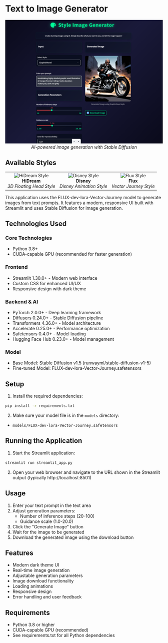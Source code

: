 # Text to Image Generator

<div align="center">
  <img src="thumbnail.png" alt="Text to Image Generator Demo" width="600"/>
  <br>
  <em>AI-powered image generation with Stable Diffusion</em>
</div>

## Available Styles

<div align="center">
  <table>
    <tr>
      <td align="center">
        <img src="static/images/hidream_style.png" alt="HiDream Style" width="200"/>
        <br>
        <b>HiDream</b>
        <br>
        <em>3D Floating Head Style</em>
      </td>
      <td align="center">
        <img src="static/images/disney_style.png" alt="Disney Style" width="200"/>
        <br>
        <b>Disney</b>
        <br>
        <em>Disney Animation Style</em>
      </td>
      <td align="center">
        <img src="static/images/flux_style.png" alt="Flux Style" width="200"/>
        <br>
        <b>Flux</b>
        <br>
        <em>Vector Journey Style</em>
      </td>
    </tr>
  </table>
</div>

This application uses the FLUX-dev-lora-Vector-Journey model to generate images from text prompts. It features a modern, responsive UI built with Streamlit and uses Stable Diffusion for image generation.

## Technologies Used

### Core Technologies
- Python 3.8+
- CUDA-capable GPU (recommended for faster generation)

### Frontend
- Streamlit 1.30.0+ - Modern web interface
- Custom CSS for enhanced UI/UX
- Responsive design with dark theme

### Backend & AI
- PyTorch 2.0.0+ - Deep learning framework
- Diffusers 0.24.0+ - Stable Diffusion pipeline
- Transformers 4.36.0+ - Model architecture
- Accelerate 0.25.0+ - Performance optimization
- Safetensors 0.4.0+ - Model loading
- Hugging Face Hub 0.23.0+ - Model management

### Model
- Base Model: Stable Diffusion v1.5 (runwayml/stable-diffusion-v1-5)
- Fine-tuned Model: FLUX-dev-lora-Vector-Journey.safetensors

## Setup

1. Install the required dependencies:
```bash
pip install -r requirements.txt
```

2. Make sure your model file is in the `models` directory:
- `models/FLUX-dev-lora-Vector-Journey.safetensors`

## Running the Application

1. Start the Streamlit application:
```bash
streamlit run streamlit_app.py
```

2. Open your web browser and navigate to the URL shown in the Streamlit output (typically http://localhost:8501)

## Usage

1. Enter your text prompt in the text area
2. Adjust generation parameters:
   - Number of inference steps (20-100)
   - Guidance scale (1.0-20.0)
3. Click the "Generate Image" button
4. Wait for the image to be generated
5. Download the generated image using the download button

## Features

- Modern dark theme UI
- Real-time image generation
- Adjustable generation parameters
- Image download functionality
- Loading animations
- Responsive design
- Error handling and user feedback

## Requirements

- Python 3.8 or higher
- CUDA-capable GPU (recommended)
- See requirements.txt for all Python dependencies 